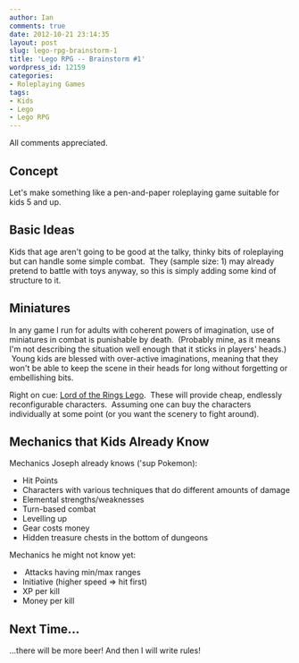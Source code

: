```yaml
---
author: Ian
comments: true
date: 2012-10-21 23:14:35
layout: post
slug: lego-rpg-brainstorm-1
title: 'Lego RPG -- Brainstorm #1'
wordpress_id: 12159
categories:
- Roleplaying Games
tags:
- Kids
- Lego
- Lego RPG
---
```


All comments appreciated.
<h2>Concept</h2>
Let's make something like a pen-and-paper roleplaying game suitable for kids 5 and up.
<h2>Basic Ideas</h2>
Kids that age aren't going to be good at the talky, thinky bits of roleplaying but can handle some simple combat.  They (sample size: 1) may already pretend to battle with toys anyway, so this is simply adding some kind of structure to it.
<h2>Miniatures</h2>
In any game I run for adults with coherent powers of imagination, use of miniatures in combat is punishable by death.  (Probably mine, as it means I'm not describing the situation well enough that it sticks in players' heads.)  Young kids are blessed with over-active imaginations, meaning that they won't be able to keep the scene in their heads for long without forgetting or embellishing bits.

Right on cue: <a href="http://thelordoftherings.lego.com/en-us/default.aspx">Lord of the Rings Lego</a>.  These will provide cheap, endlessly reconfigurable characters.  Assuming one can buy the characters individually at some point (or you want the scenery to fight around).
<h2>Mechanics that Kids Already Know</h2>
Mechanics Joseph already knows ('sup Pokemon):
<ul>
	<li>Hit Points</li>
	<li>Characters with various techniques that do different amounts of damage</li>
	<li>Elemental strengths/weaknesses</li>
	<li>Turn-based combat</li>
	<li>Levelling up</li>
	<li>Gear costs money</li>
	<li>Hidden treasure chests in the bottom of dungeons</li>
</ul>
Mechanics he might not know yet:
<ul>
	<li> Attacks having min/max ranges</li>
	<li>Initiative (higher speed =&gt; hit first)</li>
	<li>XP per kill</li>
	<li>Money per kill</li>
</ul>
<h2>Next Time...</h2>
...there will be more beer! And then I will write rules!